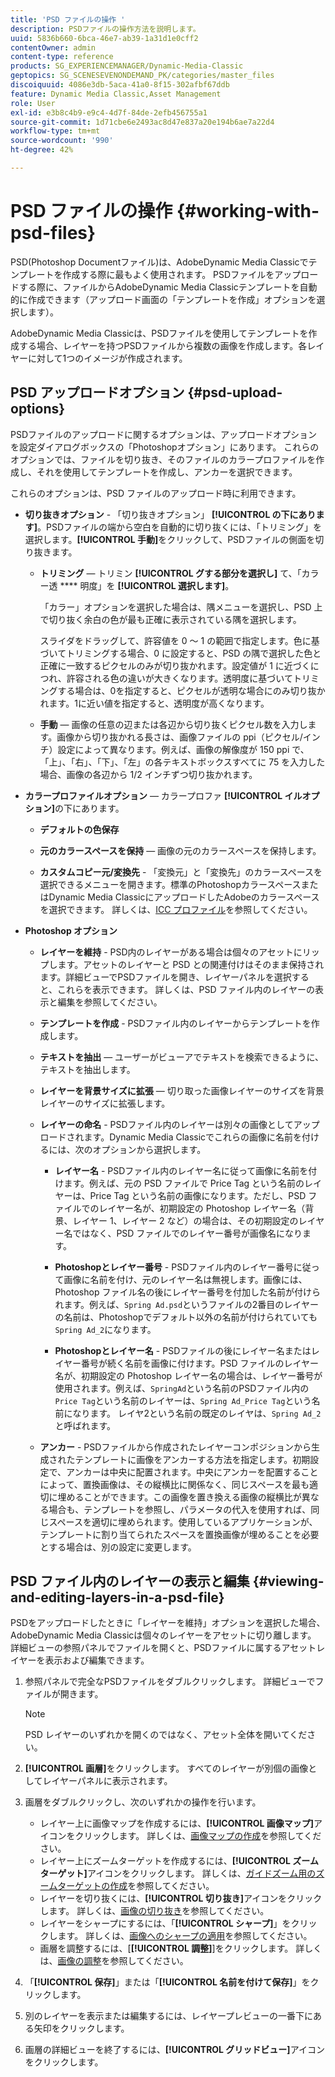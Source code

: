 ```yaml
---
title: 'PSD ファイルの操作 '
description: PSDファイルの操作方法を説明します。
uuid: 5836b660-6bca-46e7-ab39-1a31d1e0cff2
contentOwner: admin
content-type: reference
products: SG_EXPERIENCEMANAGER/Dynamic-Media-Classic
geptopics: SG_SCENESEVENONDEMAND_PK/categories/master_files
discoiquuid: 4086e3db-5aca-41a0-8f15-302afbf67ddb
feature: Dynamic Media Classic,Asset Management
role: User
exl-id: e3b8c4b9-e9c4-4d7f-84de-2efb456755a1
source-git-commit: 1d71cbe6e2493ac8d47e837a20e194b6ae7a22d4
workflow-type: tm+mt
source-wordcount: '990'
ht-degree: 42%

---
```


# PSD ファイルの操作 {#working-with-psd-files}

<!--   USED TO BE AN OPTION UNDER COLOR PROFILE OPTIONS * **Convert To sRGB (default)** - Converts to sRGB (Standard Red Green Blue). sRGB is the recommended color space for displaying images on web pages. -->

PSD(Photoshop Documentファイル)は、AdobeDynamic Media Classicでテンプレートを作成する際に最もよく使用されます。 PSDファイルをアップロードする際に、ファイルからAdobeDynamic Media Classicテンプレートを自動的に作成できます（アップロード画面の「テンプレートを作成」オプションを選択します）。

AdobeDynamic Media Classicは、PSDファイルを使用してテンプレートを作成する場合、レイヤーを持つPSDファイルから複数の画像を作成します。各レイヤーに対して1つのイメージが作成されます。

## PSD アップロードオプション {#psd-upload-options}

PSDファイルのアップロードに関するオプションは、アップロードオプションを設定ダイアログボックスの「Photoshopオプション」にあります。 これらのオプションでは、ファイルを切り抜き、そのファイルのカラープロファイルを作成し、それを使用してテンプレートを作成し、アンカーを選択できます。

これらのオプションは、PSD ファイルのアップロード時に利用できます。

* **切り抜きオプション**  - 「切り抜きオプション」 **[!UICONTROL の下にあります]**。PSDファイルの端から空白を自動的に切り抜くには、「トリミング」を選択します。**[!UICONTROL 手動]**&#x200B;をクリックして、PSDファイルの側面を切り抜きます。

   * **トリミング**  — トリミン **[!UICONTROL グする部分を選択し]** て、「カラー透 **** 明度」を **[!UICONTROL 選択します]**。

      「カラー」オプションを選択した場合は、隅メニューを選択し、PSD 上で切り抜く余白の色が最も正確に表示されている隅を選択します。

      スライダをドラッグして、許容値を 0 ～ 1 の範囲で指定します。色に基づいてトリミングする場合、0 に設定すると、PSD の隅で選択した色と正確に一致するピクセルのみが切り抜かれます。設定値が 1 に近づくにつれ、許容される色の違いが大きくなります。透明度に基づいてトリミングする場合は、0を指定すると、ピクセルが透明な場合にのみ切り抜かれます。1に近い値を指定すると、透明度が高くなります。

   * **手動**  — 画像の任意の辺または各辺から切り抜くピクセル数を入力します。画像から切り抜かれる長さは、画像ファイルの ppi（ピクセル/インチ）設定によって異なります。例えば、画像の解像度が 150 ppi で、「上」、「右」、「下」、「左」の各テキストボックスすべてに 75 を入力した場合、画像の各辺から 1/2 インチずつ切り抜かれます。

* **カラープロファイルオプション**  — カラープロファ **[!UICONTROL イルオプション]**&#x200B;の下にあります。

   * **デフォルトの色保存**

   * **元のカラースペースを保持**  — 画像の元のカラースペースを保持します。

   * **カスタムコピー元/変換先**  - 「変換元」と「変換先」のカラースペースを選択できるメニューを開きます。標準のPhotoshopカラースペースまたはDynamic Media ClassicにアップロードしたAdobeのカラースペースを選択できます。 詳しくは、[ICC プロファイル](/help/icc-profiles.md)を参照してください。

* **Photoshop オプション**

   * **レイヤーを維持**  - PSD内のレイヤーがある場合は個々のアセットにリップします。アセットのレイヤーと PSD との関連付けはそのまま保持されます。詳細ビューでPSDファイルを開き、レイヤーパネルを選択すると、これらを表示できます。 詳しくは、PSD ファイル内のレイヤーの表示と編集を参照してください。

   * **テンプレートを作成**  - PSDファイル内のレイヤーからテンプレートを作成します。

   * **テキストを抽出**  — ユーザーがビューアでテキストを検索できるように、テキストを抽出します。

   * **レイヤーを背景サイズに拡張**  — 切り取った画像レイヤーのサイズを背景レイヤーのサイズに拡張します。

   * **レイヤーの命名**  - PSDファイル内のレイヤーは別々の画像としてアップロードされます。Dynamic Media Classicでこれらの画像に名前を付けるには、次のオプションから選択します。

      * **レイヤー名**  - PSDファイル内のレイヤー名に従って画像に名前を付けます。例えば、元の PSD ファイルで Price Tag という名前のレイヤーは、Price Tag という名前の画像になります。ただし、PSD ファイルでのレイヤー名が、初期設定の Photoshop レイヤー名（背景、レイヤー 1、レイヤー 2 など）の場合は、その初期設定のレイヤー名ではなく、PSD ファイルでのレイヤー番号が画像名になります。

      * **Photoshopとレイヤー番号**  - PSDファイル内のレイヤー番号に従って画像に名前を付け、元のレイヤー名は無視します。画像には、Photoshop ファイル名の後にレイヤー番号を付加した名前が付けられます。例えば、`Spring Ad.psd`というファイルの2番目のレイヤーの名前は、Photoshopでデフォルト以外の名前が付けられていても`Spring Ad_2`になります。

      * **Photoshopとレイヤー名**  - PSDファイルの後にレイヤー名またはレイヤー番号が続く名前を画像に付けます。PSD ファイルのレイヤー名が、初期設定の Photoshop レイヤー名の場合は、レイヤー番号が使用されます。例えば、`SpringAd`という名前のPSDファイル内の`Price Tag`という名前のレイヤーは、`Spring Ad_Price Tag`という名前になります。 レイヤ2という名前の既定のレイヤは、`Spring Ad_2`と呼ばれます。
   * **アンカー**  - PSDファイルから作成されたレイヤーコンポジションから生成されたテンプレートに画像をアンカーする方法を指定します。初期設定で、アンカーは中央に配置されます。中央にアンカーを配置することによって、置換画像は、その縦横比に関係なく、同じスペースを最も適切に埋めることができます。この画像を置き換える画像の縦横比が異なる場合も、テンプレートを参照し、パラメータの代入を使用すれば、同じスペースを適切に埋められます。使用しているアプリケーションが、テンプレートに割り当てられたスペースを置換画像が埋めることを必要とする場合は、別の設定に変更します。


## PSD ファイル内のレイヤーの表示と編集 {#viewing-and-editing-layers-in-a-psd-file}

PSDをアップロードしたときに「レイヤーを維持」オプションを選択した場合、AdobeDynamic Media Classicは個々のレイヤーをアセットに切り離します。 詳細ビューの参照パネルでファイルを開くと、PSDファイルに属するアセットレイヤーを表示および編集できます。

1. 参照パネルで完全なPSDファイルをダブルクリックします。 詳細ビューでファイルが開きます。

   >[!NOTE]
   >
   >PSD レイヤーのいずれかを開くのではなく、アセット全体を開いてください。

1. **[!UICONTROL 画層]**&#x200B;をクリックします。 すべてのレイヤーが別個の画像としてレイヤーパネルに表示されます。
1. 画層をダブルクリックし、次のいずれかの操作を行います。

   * レイヤー上に画像マップを作成するには、**[!UICONTROL 画像マップ]**&#x200B;アイコンをクリックします。 詳しくは、[画像マップの作成](creating-image-maps.md#creating_image_maps)を参照してください。
   * レイヤー上にズームターゲットを作成するには、**[!UICONTROL ズームターゲット]**&#x200B;アイコンをクリックします。 詳しくは、[ガイドズーム用のズームターゲットの作成](creating-zoom-targets-guided-zoom.md#creating_zoom_targets_for_guided_zoom)を参照してください。
   * レイヤーを切り抜くには、**[!UICONTROL 切り抜き]**&#x200B;アイコンをクリックします。 詳しくは、[画像の切り抜き](cropping-image.md#cropping_an_image)を参照してください。
   * レイヤーをシャープにするには、「**[!UICONTROL シャープ]**」をクリックします。 詳しくは、[画像へのシャープの適用](sharpening-image.md#sharpening_an_image)を参照してください。
   * 画層を調整するには、[**[!UICONTROL 調整]**]をクリックします。 詳しくは、[画像の調整](adjusting-image.md#adjusting_an_image)を参照してください。

1. 「**[!UICONTROL 保存]**」または「**[!UICONTROL 名前を付けて保存]**」をクリックします。
1. 別のレイヤーを表示または編集するには、レイヤープレビューの一番下にある矢印をクリックします。
1. 画層の詳細ビューを終了するには、**[!UICONTROL グリッドビュー]**&#x200B;アイコンをクリックします。
